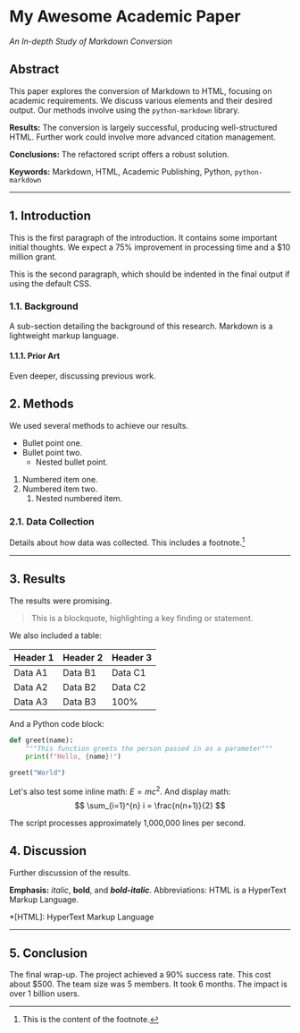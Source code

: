 # My Awesome Academic Paper

*An In-depth Study of Markdown Conversion*

## Abstract

This paper explores the conversion of Markdown to HTML, focusing on academic requirements. We discuss various elements and their desired output.
Our methods involve using the `python-markdown` library.

**Results:** The conversion is largely successful, producing well-structured HTML.
Further work could involve more advanced citation management.

**Conclusions:** The refactored script offers a robust solution.

**Keywords:** Markdown, HTML, Academic Publishing, Python, `python-markdown`

---

## 1. Introduction

This is the first paragraph of the introduction. It contains some important initial thoughts. We expect a 75% improvement in processing time and a $10 million grant.

This is the second paragraph, which should be indented in the final output if using the default CSS.

### 1.1. Background

A sub-section detailing the background of this research. Markdown is a lightweight markup language.

#### 1.1.1. Prior Art

Even deeper, discussing previous work.

## 2. Methods

We used several methods to achieve our results.

- Bullet point one.
- Bullet point two.
    - Nested bullet point.

1. Numbered item one.
2. Numbered item two.
    1. Nested numbered item.

### 2.1. Data Collection

Details about how data was collected. This includes a footnote.[^1]

[^1]: This is the content of the footnote.

---

## 3. Results

The results were promising.

> This is a blockquote, highlighting a key finding or statement.

We also included a table:

| Header 1 | Header 2 | Header 3 |
|----------|----------|----------|
| Data A1  | Data B1  | Data C1  |
| Data A2  | Data B2  | Data C2  |
| Data A3  | Data B3  | 100%     |

And a Python code block:

```python
def greet(name):
    """This function greets the person passed in as a parameter"""
    print(f"Hello, {name}!")

greet("World")
```

Let's also test some inline math: $E = mc^2$. And display math:
$$
\sum_{i=1}^{n} i = \frac{n(n+1)}{2}
$$

The script processes approximately 1,000,000 lines per second.

## 4. Discussion

Further discussion of the results.

**Emphasis:** *italic*, **bold**, and ***bold-italic***.
Abbreviations: HTML is a HyperText Markup Language.

*[HTML]: HyperText Markup Language

---

## 5. Conclusion

The final wrap-up.
The project achieved a 90% success rate.
This cost about $500.
The team size was 5 members.
It took 6 months.
The impact is over 1 billion users.

